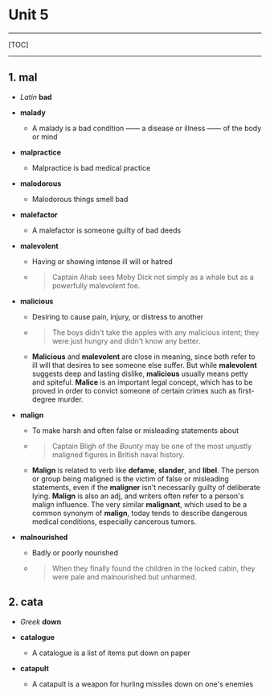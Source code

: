 # Unit 5

***
[TOC]
***

## 1. **mal**
* *Latin* **bad**

* **malady**
    * A malady is a bad condition —— a disease or illness —— of the body or mind

* **malpractice**
    * Malpractice is bad medical practice

* **malodorous**
    * Malodorous things smell bad

* **malefactor**
    * A malefactor is someone guilty of bad deeds

* **malevolent**
    * Having or showing intense ill will or hatred
    * > Captain Ahab sees Moby Dick not simply as a whale but as a powerfully malevolent foe.

* **malicious**
    * Desiring to cause pain, injury, or distress to another
    * > The boys didn't take the apples with any malicious intent; they were just hungry and didn't know any better.
    * **Malicious** and **malevolent** are close in meaning, since both refer to ill will that desires to see someone else suffer. But while **malevolent** suggests deep and lasting dislike, **malicious** usually means petty and spiteful. **Malice** is an important legal concept, which has to be proved in order to convict someone of certain crimes such as first-degree murder.

* **malign**
    * To make harsh and often false or misleading statements about
    * > Captain Bligh of the *Bounty* may be one of the most unjustly maligned figures in British naval history.
    * **Malign** is related to verb like **defame**, **slander**, and **libel**. The person or group being maligned is the victim of false or misleading statements, even if the **maligner** isn't necessarily guilty of deliberate lying. **Malign** is also an adj, and writers often refer to a person's malign influence. The very similar **malignant**, which used to be a common synonym of **malign**, today tends to describe dangerous medical conditions, especially cancerous tumors.

* **malnourished**
    * Badly or poorly nourished
    * > When they finally found the children in the locked cabin, they were pale and malnourished but unharmed.

## 2. **cata**
* *Greek* **down**

* **catalogue**
    * A catalogue is a list of items put down on paper

* **catapult**
    * A catapult is a weapon for hurling missiles down on one's enemies
